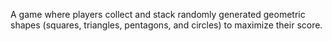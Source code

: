 A game where players collect and stack randomly generated geometric shapes (squares, triangles, pentagons, and circles) to maximize their score.
